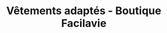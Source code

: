 ---
title: "Vêtements adaptés - Boutique Facilavie"
url: /shawinigan/vetements-adaptes-boutique-facilavie/
shop: clothes
---